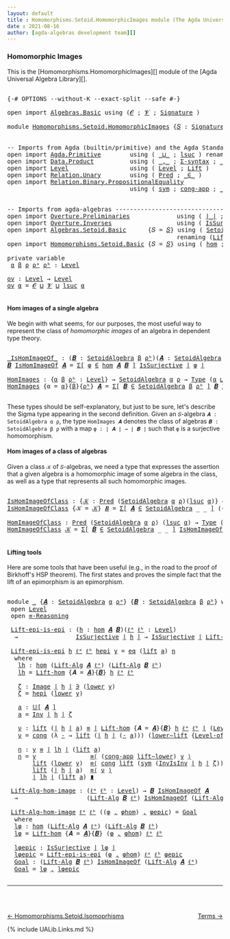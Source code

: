 ```yaml
---
layout: default
title : Homomorphisms.Setoid.HomomorphicImages module (The Agda Universal Algebra Library)
date : 2021-08-16
author: [agda-algebras development team][]
---
```


### Homomorphic Images

This is the [Homomorphisms.HomomorphicImages][] module of the [Agda Universal Algebra Library][].

<pre class="Agda">

<a id="315" class="Symbol">{-#</a> <a id="319" class="Keyword">OPTIONS</a> <a id="327" class="Pragma">--without-K</a> <a id="339" class="Pragma">--exact-split</a> <a id="353" class="Pragma">--safe</a> <a id="360" class="Symbol">#-}</a>

<a id="365" class="Keyword">open</a> <a id="370" class="Keyword">import</a> <a id="377" href="Algebras.Basic.html" class="Module">Algebras.Basic</a> <a id="392" class="Keyword">using</a> <a id="398" class="Symbol">(</a><a id="399" href="Algebras.Basic.html#1210" class="Generalizable">𝓞</a> <a id="401" class="Symbol">;</a> <a id="403" href="Algebras.Basic.html#1212" class="Generalizable">𝓥</a> <a id="405" class="Symbol">;</a> <a id="407" href="Algebras.Basic.html#3576" class="Function">Signature</a> <a id="417" class="Symbol">)</a>

<a id="420" class="Keyword">module</a> <a id="427" href="Homomorphisms.Setoid.HomomorphicImages.html" class="Module">Homomorphisms.Setoid.HomomorphicImages</a> <a id="466" class="Symbol">{</a><a id="467" href="Homomorphisms.Setoid.HomomorphicImages.html#467" class="Bound">𝑆</a> <a id="469" class="Symbol">:</a> <a id="471" href="Algebras.Basic.html#3576" class="Function">Signature</a> <a id="481" href="Algebras.Basic.html#1210" class="Generalizable">𝓞</a> <a id="483" href="Algebras.Basic.html#1212" class="Generalizable">𝓥</a><a id="484" class="Symbol">}</a> <a id="486" class="Keyword">where</a>


<a id="494" class="Comment">-- Imports from Agda (builtin/primitive) and the Agda Standard Library ---------------------</a>
<a id="587" class="Keyword">open</a> <a id="592" class="Keyword">import</a> <a id="599" href="Agda.Primitive.html" class="Module">Agda.Primitive</a>        <a id="621" class="Keyword">using</a> <a id="627" class="Symbol">(</a> <a id="629" href="Agda.Primitive.html#810" class="Primitive Operator">_⊔_</a> <a id="633" class="Symbol">;</a> <a id="635" href="Agda.Primitive.html#780" class="Primitive">lsuc</a> <a id="640" class="Symbol">)</a> <a id="642" class="Keyword">renaming</a> <a id="651" class="Symbol">(</a> <a id="653" href="Agda.Primitive.html#326" class="Primitive">Set</a> <a id="657" class="Symbol">to</a> <a id="660" class="Primitive">Type</a> <a id="665" class="Symbol">)</a>
<a id="667" class="Keyword">open</a> <a id="672" class="Keyword">import</a> <a id="679" href="Data.Product.html" class="Module">Data.Product</a>          <a id="701" class="Keyword">using</a> <a id="707" class="Symbol">(</a> <a id="709" href="Agda.Builtin.Sigma.html#236" class="InductiveConstructor Operator">_,_</a> <a id="713" class="Symbol">;</a> <a id="715" href="Data.Product.html#916" class="Function">Σ-syntax</a> <a id="724" class="Symbol">;</a> <a id="726" href="Data.Product.html#1167" class="Function Operator">_×_</a> <a id="730" class="Symbol">)</a>
<a id="732" class="Keyword">open</a> <a id="737" class="Keyword">import</a> <a id="744" href="Level.html" class="Module">Level</a>                 <a id="766" class="Keyword">using</a> <a id="772" class="Symbol">(</a> <a id="774" href="Agda.Primitive.html#597" class="Postulate">Level</a> <a id="780" class="Symbol">;</a> <a id="782" href="Level.html#400" class="Record">Lift</a> <a id="787" class="Symbol">)</a>
<a id="789" class="Keyword">open</a> <a id="794" class="Keyword">import</a> <a id="801" href="Relation.Unary.html" class="Module">Relation.Unary</a>        <a id="823" class="Keyword">using</a> <a id="829" class="Symbol">(</a> <a id="831" href="Relation.Unary.html#1101" class="Function">Pred</a> <a id="836" class="Symbol">;</a> <a id="838" href="Relation.Unary.html#1523" class="Function Operator">_∈_</a> <a id="842" class="Symbol">)</a>
<a id="844" class="Keyword">open</a> <a id="849" class="Keyword">import</a> <a id="856" href="Relation.Binary.PropositionalEquality.html" class="Module">Relation.Binary.PropositionalEquality</a>
                                  <a id="928" class="Keyword">using</a> <a id="934" class="Symbol">(</a> <a id="936" href="Relation.Binary.PropositionalEquality.Core.html#1684" class="Function">sym</a> <a id="940" class="Symbol">;</a> <a id="942" href="Relation.Binary.PropositionalEquality.Core.html#1461" class="Function">cong-app</a> <a id="951" class="Symbol">;</a> <a id="953" href="Agda.Builtin.Equality.html#151" class="Datatype Operator">_≡_</a> <a id="957" class="Symbol">;</a> <a id="959" class="Keyword">module</a> <a id="966" href="Relation.Binary.PropositionalEquality.Core.html#2708" class="Module">≡-Reasoning</a> <a id="978" class="Symbol">;</a> <a id="980" href="Relation.Binary.PropositionalEquality.Core.html#1130" class="Function">cong</a> <a id="985" class="Symbol">)</a>


<a id="989" class="Comment">-- Imports from agda-algebras --------------------------------------------------------------</a>
<a id="1082" class="Keyword">open</a> <a id="1087" class="Keyword">import</a> <a id="1094" href="Overture.Preliminaries.html" class="Module">Overture.Preliminaries</a>             <a id="1129" class="Keyword">using</a> <a id="1135" class="Symbol">(</a> <a id="1137" href="Overture.Preliminaries.html#4245" class="Function Operator">∣_∣</a> <a id="1141" class="Symbol">;</a> <a id="1143" href="Overture.Preliminaries.html#4283" class="Function Operator">∥_∥</a> <a id="1147" class="Symbol">;</a> <a id="1149" href="Overture.Preliminaries.html#8697" class="Function">lower∼lift</a> <a id="1160" class="Symbol">;</a> <a id="1162" href="Overture.Preliminaries.html#8621" class="Function">lift∼lower</a> <a id="1173" class="Symbol">)</a>
<a id="1175" class="Keyword">open</a> <a id="1180" class="Keyword">import</a> <a id="1187" href="Overture.Inverses.html" class="Module">Overture.Inverses</a>                  <a id="1222" class="Keyword">using</a> <a id="1228" class="Symbol">(</a> <a id="1230" href="Overture.Inverses.html#3227" class="Function">IsSurjective</a> <a id="1243" class="Symbol">;</a> <a id="1245" href="Overture.Inverses.html#1171" class="Datatype Operator">Image_∋_</a> <a id="1254" class="Symbol">;</a> <a id="1256" href="Overture.Inverses.html#1771" class="Function">Inv</a> <a id="1260" class="Symbol">;</a> <a id="1262" href="Overture.Inverses.html#1934" class="Function">InvIsInv</a> <a id="1271" class="Symbol">;</a> <a id="1273" href="Overture.Inverses.html#1219" class="InductiveConstructor">eq</a> <a id="1276" class="Symbol">)</a>
<a id="1278" class="Keyword">open</a> <a id="1283" class="Keyword">import</a> <a id="1290" href="Algebras.Setoid.Basic.html" class="Module">Algebras.Setoid.Basic</a>      <a id="1317" class="Symbol">{</a><a id="1318" class="Argument">𝑆</a> <a id="1320" class="Symbol">=</a> <a id="1322" href="Homomorphisms.Setoid.HomomorphicImages.html#467" class="Bound">𝑆</a><a id="1323" class="Symbol">}</a> <a id="1325" class="Keyword">using</a> <a id="1331" class="Symbol">(</a> <a id="1333" href="Algebras.Setoid.Basic.html#3113" class="Record">SetoidAlgebra</a> <a id="1347" class="Symbol">;</a> <a id="1349" href="Algebras.Setoid.Basic.html#3525" class="Function Operator">𝕌[_]</a> <a id="1354" class="Symbol">;</a> <a id="1356" href="Algebras.Setoid.Basic.html#3826" class="Function">Level-of-Carrier</a> <a id="1373" class="Symbol">)</a>
                                               <a id="1422" class="Keyword">renaming</a> <a id="1431" class="Symbol">(</a><a id="1432" href="Algebras.Setoid.Basic.html#4353" class="Function">Lift-SetoidAlg</a> <a id="1447" class="Symbol">to</a> <a id="1450" class="Function">Lift-Alg</a><a id="1458" class="Symbol">)</a>
<a id="1460" class="Keyword">open</a> <a id="1465" class="Keyword">import</a> <a id="1472" href="Homomorphisms.Setoid.Basic.html" class="Module">Homomorphisms.Setoid.Basic</a> <a id="1499" class="Symbol">{</a><a id="1500" class="Argument">𝑆</a> <a id="1502" class="Symbol">=</a> <a id="1504" href="Homomorphisms.Setoid.HomomorphicImages.html#467" class="Bound">𝑆</a><a id="1505" class="Symbol">}</a> <a id="1507" class="Keyword">using</a> <a id="1513" class="Symbol">(</a> <a id="1515" href="Homomorphisms.Setoid.Basic.html#2301" class="Function">hom</a> <a id="1519" class="Symbol">;</a> <a id="1521" href="Homomorphisms.Setoid.Basic.html#3535" class="Function">Lift-hom</a> <a id="1530" class="Symbol">)</a>

<a id="1533" class="Keyword">private</a> <a id="1541" class="Keyword">variable</a>
 <a id="1551" href="Homomorphisms.Setoid.HomomorphicImages.html#1551" class="Generalizable">α</a> <a id="1553" href="Homomorphisms.Setoid.HomomorphicImages.html#1553" class="Generalizable">β</a> <a id="1555" href="Homomorphisms.Setoid.HomomorphicImages.html#1555" class="Generalizable">ρ</a> <a id="1557" href="Homomorphisms.Setoid.HomomorphicImages.html#1557" class="Generalizable">ρᵃ</a> <a id="1560" href="Homomorphisms.Setoid.HomomorphicImages.html#1560" class="Generalizable">ρᵇ</a> <a id="1563" class="Symbol">:</a> <a id="1565" href="Agda.Primitive.html#597" class="Postulate">Level</a>

<a id="ov"></a><a id="1572" href="Homomorphisms.Setoid.HomomorphicImages.html#1572" class="Function">ov</a> <a id="1575" class="Symbol">:</a> <a id="1577" href="Agda.Primitive.html#597" class="Postulate">Level</a> <a id="1583" class="Symbol">→</a> <a id="1585" href="Agda.Primitive.html#597" class="Postulate">Level</a>
<a id="1591" href="Homomorphisms.Setoid.HomomorphicImages.html#1572" class="Function">ov</a> <a id="1594" href="Homomorphisms.Setoid.HomomorphicImages.html#1594" class="Bound">α</a> <a id="1596" class="Symbol">=</a> <a id="1598" href="Homomorphisms.Setoid.HomomorphicImages.html#481" class="Bound">𝓞</a> <a id="1600" href="Agda.Primitive.html#810" class="Primitive Operator">⊔</a> <a id="1602" href="Homomorphisms.Setoid.HomomorphicImages.html#483" class="Bound">𝓥</a> <a id="1604" href="Agda.Primitive.html#810" class="Primitive Operator">⊔</a> <a id="1606" href="Agda.Primitive.html#780" class="Primitive">lsuc</a> <a id="1611" href="Homomorphisms.Setoid.HomomorphicImages.html#1594" class="Bound">α</a>

</pre>


#### Hom images of a single algebra

We begin with what seems, for our purposes, the most useful way to represent the class of *homomorphic images* of an algebra in dependent type theory.

<pre class="Agda">

<a id="_IsHomImageOf_"></a><a id="1830" href="Homomorphisms.Setoid.HomomorphicImages.html#1830" class="Function Operator">_IsHomImageOf_</a> <a id="1845" class="Symbol">:</a> <a id="1847" class="Symbol">(</a><a id="1848" href="Homomorphisms.Setoid.HomomorphicImages.html#1848" class="Bound">𝑩</a> <a id="1850" class="Symbol">:</a> <a id="1852" href="Algebras.Setoid.Basic.html#3113" class="Record">SetoidAlgebra</a> <a id="1866" href="Homomorphisms.Setoid.HomomorphicImages.html#1553" class="Generalizable">β</a> <a id="1868" href="Homomorphisms.Setoid.HomomorphicImages.html#1560" class="Generalizable">ρᵇ</a><a id="1870" class="Symbol">)(</a><a id="1872" href="Homomorphisms.Setoid.HomomorphicImages.html#1872" class="Bound">𝑨</a> <a id="1874" class="Symbol">:</a> <a id="1876" href="Algebras.Setoid.Basic.html#3113" class="Record">SetoidAlgebra</a> <a id="1890" href="Homomorphisms.Setoid.HomomorphicImages.html#1551" class="Generalizable">α</a> <a id="1892" href="Homomorphisms.Setoid.HomomorphicImages.html#1557" class="Generalizable">ρᵃ</a><a id="1894" class="Symbol">)</a> <a id="1896" class="Symbol">→</a> <a id="1898" href="Homomorphisms.Setoid.HomomorphicImages.html#660" class="Primitive">Type</a> <a id="1903" class="Symbol">(</a><a id="1904" href="Homomorphisms.Setoid.HomomorphicImages.html#481" class="Bound">𝓞</a> <a id="1906" href="Agda.Primitive.html#810" class="Primitive Operator">⊔</a> <a id="1908" href="Homomorphisms.Setoid.HomomorphicImages.html#483" class="Bound">𝓥</a> <a id="1910" href="Agda.Primitive.html#810" class="Primitive Operator">⊔</a> <a id="1912" href="Homomorphisms.Setoid.HomomorphicImages.html#1551" class="Generalizable">α</a> <a id="1914" href="Agda.Primitive.html#810" class="Primitive Operator">⊔</a> <a id="1916" href="Homomorphisms.Setoid.HomomorphicImages.html#1553" class="Generalizable">β</a><a id="1917" class="Symbol">)</a>
<a id="1919" href="Homomorphisms.Setoid.HomomorphicImages.html#1919" class="Bound">𝑩</a> <a id="1921" href="Homomorphisms.Setoid.HomomorphicImages.html#1830" class="Function Operator">IsHomImageOf</a> <a id="1934" href="Homomorphisms.Setoid.HomomorphicImages.html#1934" class="Bound">𝑨</a> <a id="1936" class="Symbol">=</a> <a id="1938" href="Data.Product.html#916" class="Function">Σ[</a> <a id="1941" href="Homomorphisms.Setoid.HomomorphicImages.html#1941" class="Bound">φ</a> <a id="1943" href="Data.Product.html#916" class="Function">∈</a> <a id="1945" href="Homomorphisms.Setoid.Basic.html#2301" class="Function">hom</a> <a id="1949" href="Homomorphisms.Setoid.HomomorphicImages.html#1934" class="Bound">𝑨</a> <a id="1951" href="Homomorphisms.Setoid.HomomorphicImages.html#1919" class="Bound">𝑩</a> <a id="1953" href="Data.Product.html#916" class="Function">]</a> <a id="1955" href="Overture.Inverses.html#3227" class="Function">IsSurjective</a> <a id="1968" href="Overture.Preliminaries.html#4245" class="Function Operator">∣</a> <a id="1970" href="Homomorphisms.Setoid.HomomorphicImages.html#1941" class="Bound">φ</a> <a id="1972" href="Overture.Preliminaries.html#4245" class="Function Operator">∣</a>

<a id="HomImages"></a><a id="1975" href="Homomorphisms.Setoid.HomomorphicImages.html#1975" class="Function">HomImages</a> <a id="1985" class="Symbol">:</a> <a id="1987" class="Symbol">{</a><a id="1988" href="Homomorphisms.Setoid.HomomorphicImages.html#1988" class="Bound">α</a> <a id="1990" href="Homomorphisms.Setoid.HomomorphicImages.html#1990" class="Bound">β</a> <a id="1992" href="Homomorphisms.Setoid.HomomorphicImages.html#1992" class="Bound">ρᵇ</a> <a id="1995" class="Symbol">:</a> <a id="1997" href="Agda.Primitive.html#597" class="Postulate">Level</a><a id="2002" class="Symbol">}</a> <a id="2004" class="Symbol">→</a> <a id="2006" href="Algebras.Setoid.Basic.html#3113" class="Record">SetoidAlgebra</a> <a id="2020" href="Homomorphisms.Setoid.HomomorphicImages.html#1988" class="Bound">α</a> <a id="2022" href="Homomorphisms.Setoid.HomomorphicImages.html#1555" class="Generalizable">ρ</a> <a id="2024" class="Symbol">→</a> <a id="2026" href="Homomorphisms.Setoid.HomomorphicImages.html#660" class="Primitive">Type</a> <a id="2031" class="Symbol">(</a><a id="2032" href="Homomorphisms.Setoid.HomomorphicImages.html#1988" class="Bound">α</a> <a id="2034" href="Agda.Primitive.html#810" class="Primitive Operator">⊔</a> <a id="2036" href="Homomorphisms.Setoid.HomomorphicImages.html#1572" class="Function">ov</a> <a id="2039" class="Symbol">(</a><a id="2040" href="Homomorphisms.Setoid.HomomorphicImages.html#1990" class="Bound">β</a> <a id="2042" href="Agda.Primitive.html#810" class="Primitive Operator">⊔</a> <a id="2044" href="Homomorphisms.Setoid.HomomorphicImages.html#1992" class="Bound">ρᵇ</a><a id="2046" class="Symbol">))</a>
<a id="2049" href="Homomorphisms.Setoid.HomomorphicImages.html#1975" class="Function">HomImages</a> <a id="2059" class="Symbol">{</a><a id="2060" class="Argument">α</a> <a id="2062" class="Symbol">=</a> <a id="2064" href="Homomorphisms.Setoid.HomomorphicImages.html#2064" class="Bound">α</a><a id="2065" class="Symbol">}{</a><a id="2067" href="Homomorphisms.Setoid.HomomorphicImages.html#2067" class="Bound">β</a><a id="2068" class="Symbol">}{</a><a id="2070" href="Homomorphisms.Setoid.HomomorphicImages.html#2070" class="Bound">ρᵇ</a><a id="2072" class="Symbol">}</a> <a id="2074" href="Homomorphisms.Setoid.HomomorphicImages.html#2074" class="Bound">𝑨</a> <a id="2076" class="Symbol">=</a> <a id="2078" href="Data.Product.html#916" class="Function">Σ[</a> <a id="2081" href="Homomorphisms.Setoid.HomomorphicImages.html#2081" class="Bound">𝑩</a> <a id="2083" href="Data.Product.html#916" class="Function">∈</a> <a id="2085" href="Algebras.Setoid.Basic.html#3113" class="Record">SetoidAlgebra</a> <a id="2099" href="Homomorphisms.Setoid.HomomorphicImages.html#2067" class="Bound">β</a> <a id="2101" href="Homomorphisms.Setoid.HomomorphicImages.html#2070" class="Bound">ρᵇ</a> <a id="2104" href="Data.Product.html#916" class="Function">]</a> <a id="2106" href="Homomorphisms.Setoid.HomomorphicImages.html#2081" class="Bound">𝑩</a> <a id="2108" href="Homomorphisms.Setoid.HomomorphicImages.html#1830" class="Function Operator">IsHomImageOf</a> <a id="2121" href="Homomorphisms.Setoid.HomomorphicImages.html#2074" class="Bound">𝑨</a>

</pre>

These types should be self-explanatory, but just to be sure, let's describe the Sigma type appearing in the second definition. Given an `𝑆`-algebra `𝑨 : SetoidAlgebra α ρ`, the type `HomImages 𝑨` denotes the class of algebras `𝑩 : SetoidAlgebra β ρ` with a map `φ : ∣ 𝑨 ∣ → ∣ 𝑩 ∣` such that `φ` is a surjective homomorphism.



#### Hom images of a class of algebras

Given a class `𝒦` of `𝑆`-algebras, we need a type that expresses the assertion that a given algebra is a homomorphic image of some algebra in the class, as well as a type that represents all such homomorphic images.

<pre class="Agda">

<a id="IsHomImageOfClass"></a><a id="2735" href="Homomorphisms.Setoid.HomomorphicImages.html#2735" class="Function">IsHomImageOfClass</a> <a id="2753" class="Symbol">:</a> <a id="2755" class="Symbol">{</a><a id="2756" href="Homomorphisms.Setoid.HomomorphicImages.html#2756" class="Bound">𝒦</a> <a id="2758" class="Symbol">:</a> <a id="2760" href="Relation.Unary.html#1101" class="Function">Pred</a> <a id="2765" class="Symbol">(</a><a id="2766" href="Algebras.Setoid.Basic.html#3113" class="Record">SetoidAlgebra</a> <a id="2780" href="Homomorphisms.Setoid.HomomorphicImages.html#1551" class="Generalizable">α</a> <a id="2782" href="Homomorphisms.Setoid.HomomorphicImages.html#1555" class="Generalizable">ρ</a><a id="2783" class="Symbol">)(</a><a id="2785" href="Agda.Primitive.html#780" class="Primitive">lsuc</a> <a id="2790" href="Homomorphisms.Setoid.HomomorphicImages.html#1551" class="Generalizable">α</a><a id="2791" class="Symbol">)}</a> <a id="2794" class="Symbol">→</a> <a id="2796" href="Algebras.Setoid.Basic.html#3113" class="Record">SetoidAlgebra</a> <a id="2810" href="Homomorphisms.Setoid.HomomorphicImages.html#1551" class="Generalizable">α</a> <a id="2812" href="Homomorphisms.Setoid.HomomorphicImages.html#1555" class="Generalizable">ρ</a> <a id="2814" class="Symbol">→</a> <a id="2816" href="Homomorphisms.Setoid.HomomorphicImages.html#660" class="Primitive">Type</a> <a id="2821" class="Symbol">(</a><a id="2822" href="Homomorphisms.Setoid.HomomorphicImages.html#1572" class="Function">ov</a> <a id="2825" class="Symbol">(</a><a id="2826" href="Homomorphisms.Setoid.HomomorphicImages.html#1551" class="Generalizable">α</a> <a id="2828" href="Agda.Primitive.html#810" class="Primitive Operator">⊔</a> <a id="2830" href="Homomorphisms.Setoid.HomomorphicImages.html#1555" class="Generalizable">ρ</a><a id="2831" class="Symbol">))</a>
<a id="2834" href="Homomorphisms.Setoid.HomomorphicImages.html#2735" class="Function">IsHomImageOfClass</a> <a id="2852" class="Symbol">{</a><a id="2853" class="Argument">𝒦</a> <a id="2855" class="Symbol">=</a> <a id="2857" href="Homomorphisms.Setoid.HomomorphicImages.html#2857" class="Bound">𝒦</a><a id="2858" class="Symbol">}</a> <a id="2860" href="Homomorphisms.Setoid.HomomorphicImages.html#2860" class="Bound">𝑩</a> <a id="2862" class="Symbol">=</a> <a id="2864" href="Data.Product.html#916" class="Function">Σ[</a> <a id="2867" href="Homomorphisms.Setoid.HomomorphicImages.html#2867" class="Bound">𝑨</a> <a id="2869" href="Data.Product.html#916" class="Function">∈</a> <a id="2871" href="Algebras.Setoid.Basic.html#3113" class="Record">SetoidAlgebra</a> <a id="2885" class="Symbol">_</a> <a id="2887" class="Symbol">_</a> <a id="2889" href="Data.Product.html#916" class="Function">]</a> <a id="2891" class="Symbol">((</a><a id="2893" href="Homomorphisms.Setoid.HomomorphicImages.html#2867" class="Bound">𝑨</a> <a id="2895" href="Relation.Unary.html#1523" class="Function Operator">∈</a> <a id="2897" href="Homomorphisms.Setoid.HomomorphicImages.html#2857" class="Bound">𝒦</a><a id="2898" class="Symbol">)</a> <a id="2900" href="Data.Product.html#1167" class="Function Operator">×</a> <a id="2902" class="Symbol">(</a><a id="2903" href="Homomorphisms.Setoid.HomomorphicImages.html#2860" class="Bound">𝑩</a> <a id="2905" href="Homomorphisms.Setoid.HomomorphicImages.html#1830" class="Function Operator">IsHomImageOf</a> <a id="2918" href="Homomorphisms.Setoid.HomomorphicImages.html#2867" class="Bound">𝑨</a><a id="2919" class="Symbol">))</a>

<a id="HomImageOfClass"></a><a id="2923" href="Homomorphisms.Setoid.HomomorphicImages.html#2923" class="Function">HomImageOfClass</a> <a id="2939" class="Symbol">:</a> <a id="2941" href="Relation.Unary.html#1101" class="Function">Pred</a> <a id="2946" class="Symbol">(</a><a id="2947" href="Algebras.Setoid.Basic.html#3113" class="Record">SetoidAlgebra</a> <a id="2961" href="Homomorphisms.Setoid.HomomorphicImages.html#1551" class="Generalizable">α</a> <a id="2963" href="Homomorphisms.Setoid.HomomorphicImages.html#1555" class="Generalizable">ρ</a><a id="2964" class="Symbol">)</a> <a id="2966" class="Symbol">(</a><a id="2967" href="Agda.Primitive.html#780" class="Primitive">lsuc</a> <a id="2972" href="Homomorphisms.Setoid.HomomorphicImages.html#1551" class="Generalizable">α</a><a id="2973" class="Symbol">)</a> <a id="2975" class="Symbol">→</a> <a id="2977" href="Homomorphisms.Setoid.HomomorphicImages.html#660" class="Primitive">Type</a> <a id="2982" class="Symbol">(</a><a id="2983" href="Homomorphisms.Setoid.HomomorphicImages.html#1572" class="Function">ov</a> <a id="2986" class="Symbol">(</a><a id="2987" href="Homomorphisms.Setoid.HomomorphicImages.html#1551" class="Generalizable">α</a> <a id="2989" href="Agda.Primitive.html#810" class="Primitive Operator">⊔</a> <a id="2991" href="Homomorphisms.Setoid.HomomorphicImages.html#1555" class="Generalizable">ρ</a><a id="2992" class="Symbol">))</a>
<a id="2995" href="Homomorphisms.Setoid.HomomorphicImages.html#2923" class="Function">HomImageOfClass</a> <a id="3011" href="Homomorphisms.Setoid.HomomorphicImages.html#3011" class="Bound">𝒦</a> <a id="3013" class="Symbol">=</a> <a id="3015" href="Data.Product.html#916" class="Function">Σ[</a> <a id="3018" href="Homomorphisms.Setoid.HomomorphicImages.html#3018" class="Bound">𝑩</a> <a id="3020" href="Data.Product.html#916" class="Function">∈</a> <a id="3022" href="Algebras.Setoid.Basic.html#3113" class="Record">SetoidAlgebra</a> <a id="3036" class="Symbol">_</a> <a id="3038" class="Symbol">_</a> <a id="3040" href="Data.Product.html#916" class="Function">]</a> <a id="3042" href="Homomorphisms.Setoid.HomomorphicImages.html#2735" class="Function">IsHomImageOfClass</a> <a id="3060" class="Symbol">{</a><a id="3061" class="Argument">𝒦</a> <a id="3063" class="Symbol">=</a> <a id="3065" href="Homomorphisms.Setoid.HomomorphicImages.html#3011" class="Bound">𝒦</a><a id="3066" class="Symbol">}</a> <a id="3068" href="Homomorphisms.Setoid.HomomorphicImages.html#3018" class="Bound">𝑩</a>

</pre>



#### <a id="lifting-tools">Lifting tools</a>

Here are some tools that have been useful (e.g., in the road to the proof of Birkhoff's HSP theorem). The first states and proves the simple fact that the lift of an epimorphism is an epimorphism.

<pre class="Agda">

<a id="3343" class="Keyword">module</a> <a id="3350" href="Homomorphisms.Setoid.HomomorphicImages.html#3350" class="Module">_</a> <a id="3352" class="Symbol">{</a><a id="3353" href="Homomorphisms.Setoid.HomomorphicImages.html#3353" class="Bound">𝑨</a> <a id="3355" class="Symbol">:</a> <a id="3357" href="Algebras.Setoid.Basic.html#3113" class="Record">SetoidAlgebra</a> <a id="3371" href="Homomorphisms.Setoid.HomomorphicImages.html#1551" class="Generalizable">α</a> <a id="3373" href="Homomorphisms.Setoid.HomomorphicImages.html#1557" class="Generalizable">ρᵃ</a><a id="3375" class="Symbol">}</a> <a id="3377" class="Symbol">{</a><a id="3378" href="Homomorphisms.Setoid.HomomorphicImages.html#3378" class="Bound">𝑩</a> <a id="3380" class="Symbol">:</a> <a id="3382" href="Algebras.Setoid.Basic.html#3113" class="Record">SetoidAlgebra</a> <a id="3396" href="Homomorphisms.Setoid.HomomorphicImages.html#1553" class="Generalizable">β</a> <a id="3398" href="Homomorphisms.Setoid.HomomorphicImages.html#1560" class="Generalizable">ρᵇ</a><a id="3400" class="Symbol">}</a> <a id="3402" class="Keyword">where</a>
 <a id="3409" class="Keyword">open</a> <a id="3414" href="Level.html" class="Module">Level</a>
 <a id="3421" class="Keyword">open</a> <a id="3426" href="Relation.Binary.PropositionalEquality.Core.html#2708" class="Module">≡-Reasoning</a>

 <a id="3440" href="Homomorphisms.Setoid.HomomorphicImages.html#3440" class="Function">Lift-epi-is-epi</a> <a id="3456" class="Symbol">:</a> <a id="3458" class="Symbol">(</a><a id="3459" href="Homomorphisms.Setoid.HomomorphicImages.html#3459" class="Bound">h</a> <a id="3461" class="Symbol">:</a> <a id="3463" href="Homomorphisms.Setoid.Basic.html#2301" class="Function">hom</a> <a id="3467" href="Homomorphisms.Setoid.HomomorphicImages.html#3353" class="Bound">𝑨</a> <a id="3469" href="Homomorphisms.Setoid.HomomorphicImages.html#3378" class="Bound">𝑩</a><a id="3470" class="Symbol">)(</a><a id="3472" href="Homomorphisms.Setoid.HomomorphicImages.html#3472" class="Bound">ℓᵃ</a> <a id="3475" href="Homomorphisms.Setoid.HomomorphicImages.html#3475" class="Bound">ℓᵇ</a> <a id="3478" class="Symbol">:</a> <a id="3480" href="Agda.Primitive.html#597" class="Postulate">Level</a><a id="3485" class="Symbol">)</a>
  <a id="3489" class="Symbol">→</a>                <a id="3506" href="Overture.Inverses.html#3227" class="Function">IsSurjective</a> <a id="3519" href="Overture.Preliminaries.html#4245" class="Function Operator">∣</a> <a id="3521" href="Homomorphisms.Setoid.HomomorphicImages.html#3459" class="Bound">h</a> <a id="3523" href="Overture.Preliminaries.html#4245" class="Function Operator">∣</a> <a id="3525" class="Symbol">→</a> <a id="3527" href="Overture.Inverses.html#3227" class="Function">IsSurjective</a> <a id="3540" href="Overture.Preliminaries.html#4245" class="Function Operator">∣</a> <a id="3542" href="Homomorphisms.Setoid.Basic.html#3535" class="Function">Lift-hom</a> <a id="3551" class="Symbol">{</a><a id="3552" class="Argument">𝑨</a> <a id="3554" class="Symbol">=</a> <a id="3556" href="Homomorphisms.Setoid.HomomorphicImages.html#3353" class="Bound">𝑨</a><a id="3557" class="Symbol">}{</a><a id="3559" href="Homomorphisms.Setoid.HomomorphicImages.html#3378" class="Bound">𝑩</a><a id="3560" class="Symbol">}</a> <a id="3562" href="Homomorphisms.Setoid.HomomorphicImages.html#3459" class="Bound">h</a> <a id="3564" href="Homomorphisms.Setoid.HomomorphicImages.html#3472" class="Bound">ℓᵃ</a> <a id="3567" href="Homomorphisms.Setoid.HomomorphicImages.html#3475" class="Bound">ℓᵇ</a> <a id="3570" href="Overture.Preliminaries.html#4245" class="Function Operator">∣</a>

 <a id="3574" href="Homomorphisms.Setoid.HomomorphicImages.html#3440" class="Function">Lift-epi-is-epi</a> <a id="3590" href="Homomorphisms.Setoid.HomomorphicImages.html#3590" class="Bound">h</a> <a id="3592" href="Homomorphisms.Setoid.HomomorphicImages.html#3592" class="Bound">ℓᵃ</a> <a id="3595" href="Homomorphisms.Setoid.HomomorphicImages.html#3595" class="Bound">ℓᵇ</a> <a id="3598" href="Homomorphisms.Setoid.HomomorphicImages.html#3598" class="Bound">hepi</a> <a id="3603" href="Homomorphisms.Setoid.HomomorphicImages.html#3603" class="Bound">y</a> <a id="3605" class="Symbol">=</a> <a id="3607" href="Overture.Inverses.html#1219" class="InductiveConstructor">eq</a> <a id="3610" class="Symbol">(</a><a id="3611" href="Level.html#457" class="InductiveConstructor">lift</a> <a id="3616" href="Homomorphisms.Setoid.HomomorphicImages.html#3767" class="Function">a</a><a id="3617" class="Symbol">)</a> <a id="3619" href="Homomorphisms.Setoid.HomomorphicImages.html#3956" class="Function">η</a>
  <a id="3623" class="Keyword">where</a>
   <a id="3632" href="Homomorphisms.Setoid.HomomorphicImages.html#3632" class="Function">lh</a> <a id="3635" class="Symbol">:</a> <a id="3637" href="Homomorphisms.Setoid.Basic.html#2301" class="Function">hom</a> <a id="3641" class="Symbol">(</a><a id="3642" href="Homomorphisms.Setoid.HomomorphicImages.html#1450" class="Function">Lift-Alg</a> <a id="3651" href="Homomorphisms.Setoid.HomomorphicImages.html#3353" class="Bound">𝑨</a> <a id="3653" href="Homomorphisms.Setoid.HomomorphicImages.html#3592" class="Bound">ℓᵃ</a><a id="3655" class="Symbol">)</a> <a id="3657" class="Symbol">(</a><a id="3658" href="Homomorphisms.Setoid.HomomorphicImages.html#1450" class="Function">Lift-Alg</a> <a id="3667" href="Homomorphisms.Setoid.HomomorphicImages.html#3378" class="Bound">𝑩</a> <a id="3669" href="Homomorphisms.Setoid.HomomorphicImages.html#3595" class="Bound">ℓᵇ</a><a id="3671" class="Symbol">)</a>
   <a id="3676" href="Homomorphisms.Setoid.HomomorphicImages.html#3632" class="Function">lh</a> <a id="3679" class="Symbol">=</a> <a id="3681" href="Homomorphisms.Setoid.Basic.html#3535" class="Function">Lift-hom</a> <a id="3690" class="Symbol">{</a><a id="3691" class="Argument">𝑨</a> <a id="3693" class="Symbol">=</a> <a id="3695" href="Homomorphisms.Setoid.HomomorphicImages.html#3353" class="Bound">𝑨</a><a id="3696" class="Symbol">}{</a><a id="3698" href="Homomorphisms.Setoid.HomomorphicImages.html#3378" class="Bound">𝑩</a><a id="3699" class="Symbol">}</a> <a id="3701" href="Homomorphisms.Setoid.HomomorphicImages.html#3590" class="Bound">h</a> <a id="3703" href="Homomorphisms.Setoid.HomomorphicImages.html#3592" class="Bound">ℓᵃ</a> <a id="3706" href="Homomorphisms.Setoid.HomomorphicImages.html#3595" class="Bound">ℓᵇ</a>

   <a id="3713" href="Homomorphisms.Setoid.HomomorphicImages.html#3713" class="Function">ζ</a> <a id="3715" class="Symbol">:</a> <a id="3717" href="Overture.Inverses.html#1171" class="Datatype Operator">Image</a> <a id="3723" href="Overture.Preliminaries.html#4245" class="Function Operator">∣</a> <a id="3725" href="Homomorphisms.Setoid.HomomorphicImages.html#3590" class="Bound">h</a> <a id="3727" href="Overture.Preliminaries.html#4245" class="Function Operator">∣</a> <a id="3729" href="Overture.Inverses.html#1171" class="Datatype Operator">∋</a> <a id="3731" class="Symbol">(</a><a id="3732" href="Level.html#470" class="Field">lower</a> <a id="3738" href="Homomorphisms.Setoid.HomomorphicImages.html#3603" class="Bound">y</a><a id="3739" class="Symbol">)</a>
   <a id="3744" href="Homomorphisms.Setoid.HomomorphicImages.html#3713" class="Function">ζ</a> <a id="3746" class="Symbol">=</a> <a id="3748" href="Homomorphisms.Setoid.HomomorphicImages.html#3598" class="Bound">hepi</a> <a id="3753" class="Symbol">(</a><a id="3754" href="Level.html#470" class="Field">lower</a> <a id="3760" href="Homomorphisms.Setoid.HomomorphicImages.html#3603" class="Bound">y</a><a id="3761" class="Symbol">)</a>

   <a id="3767" href="Homomorphisms.Setoid.HomomorphicImages.html#3767" class="Function">a</a> <a id="3769" class="Symbol">:</a> <a id="3771" href="Algebras.Setoid.Basic.html#3525" class="Function Operator">𝕌[</a> <a id="3774" href="Homomorphisms.Setoid.HomomorphicImages.html#3353" class="Bound">𝑨</a> <a id="3776" href="Algebras.Setoid.Basic.html#3525" class="Function Operator">]</a>
   <a id="3781" href="Homomorphisms.Setoid.HomomorphicImages.html#3767" class="Function">a</a> <a id="3783" class="Symbol">=</a> <a id="3785" href="Overture.Inverses.html#1771" class="Function">Inv</a> <a id="3789" href="Overture.Preliminaries.html#4245" class="Function Operator">∣</a> <a id="3791" href="Homomorphisms.Setoid.HomomorphicImages.html#3590" class="Bound">h</a> <a id="3793" href="Overture.Preliminaries.html#4245" class="Function Operator">∣</a> <a id="3795" href="Homomorphisms.Setoid.HomomorphicImages.html#3713" class="Function">ζ</a>

   <a id="3801" href="Homomorphisms.Setoid.HomomorphicImages.html#3801" class="Function">ν</a> <a id="3803" class="Symbol">:</a> <a id="3805" href="Level.html#457" class="InductiveConstructor">lift</a> <a id="3810" class="Symbol">(</a><a id="3811" href="Overture.Preliminaries.html#4245" class="Function Operator">∣</a> <a id="3813" href="Homomorphisms.Setoid.HomomorphicImages.html#3590" class="Bound">h</a> <a id="3815" href="Overture.Preliminaries.html#4245" class="Function Operator">∣</a> <a id="3817" href="Homomorphisms.Setoid.HomomorphicImages.html#3767" class="Function">a</a><a id="3818" class="Symbol">)</a> <a id="3820" href="Agda.Builtin.Equality.html#151" class="Datatype Operator">≡</a> <a id="3822" href="Overture.Preliminaries.html#4245" class="Function Operator">∣</a> <a id="3824" href="Homomorphisms.Setoid.Basic.html#3535" class="Function">Lift-hom</a> <a id="3833" class="Symbol">{</a><a id="3834" class="Argument">𝑨</a> <a id="3836" class="Symbol">=</a> <a id="3838" href="Homomorphisms.Setoid.HomomorphicImages.html#3353" class="Bound">𝑨</a><a id="3839" class="Symbol">}{</a><a id="3841" href="Homomorphisms.Setoid.HomomorphicImages.html#3378" class="Bound">𝑩</a><a id="3842" class="Symbol">}</a> <a id="3844" href="Homomorphisms.Setoid.HomomorphicImages.html#3590" class="Bound">h</a> <a id="3846" href="Homomorphisms.Setoid.HomomorphicImages.html#3592" class="Bound">ℓᵃ</a> <a id="3849" href="Homomorphisms.Setoid.HomomorphicImages.html#3595" class="Bound">ℓᵇ</a> <a id="3852" href="Overture.Preliminaries.html#4245" class="Function Operator">∣</a> <a id="3854" class="Symbol">(</a><a id="3855" href="Level.html#457" class="InductiveConstructor">Level.lift</a> <a id="3866" href="Homomorphisms.Setoid.HomomorphicImages.html#3767" class="Function">a</a><a id="3867" class="Symbol">)</a>
   <a id="3872" href="Homomorphisms.Setoid.HomomorphicImages.html#3801" class="Function">ν</a> <a id="3874" class="Symbol">=</a> <a id="3876" href="Relation.Binary.PropositionalEquality.Core.html#1130" class="Function">cong</a> <a id="3881" class="Symbol">(λ</a> <a id="3884" href="Homomorphisms.Setoid.HomomorphicImages.html#3884" class="Bound">-</a> <a id="3886" class="Symbol">→</a> <a id="3888" href="Level.html#457" class="InductiveConstructor">lift</a> <a id="3893" class="Symbol">(</a><a id="3894" href="Overture.Preliminaries.html#4245" class="Function Operator">∣</a> <a id="3896" href="Homomorphisms.Setoid.HomomorphicImages.html#3590" class="Bound">h</a> <a id="3898" href="Overture.Preliminaries.html#4245" class="Function Operator">∣</a> <a id="3900" class="Symbol">(</a><a id="3901" href="Homomorphisms.Setoid.HomomorphicImages.html#3884" class="Bound">-</a> <a id="3903" href="Homomorphisms.Setoid.HomomorphicImages.html#3767" class="Function">a</a><a id="3904" class="Symbol">)))</a> <a id="3908" class="Symbol">(</a><a id="3909" href="Overture.Preliminaries.html#8697" class="Function">lower∼lift</a> <a id="3920" class="Symbol">{</a><a id="3921" href="Algebras.Setoid.Basic.html#3826" class="Function">Level-of-Carrier</a><a id="3937" class="Symbol">{</a><a id="3938" class="Argument">𝑆</a> <a id="3940" class="Symbol">=</a> <a id="3942" href="Homomorphisms.Setoid.HomomorphicImages.html#467" class="Bound">𝑆</a><a id="3943" class="Symbol">}</a> <a id="3945" href="Homomorphisms.Setoid.HomomorphicImages.html#3353" class="Bound">𝑨</a><a id="3946" class="Symbol">}{</a><a id="3948" href="Homomorphisms.Setoid.HomomorphicImages.html#3396" class="Bound">β</a><a id="3949" class="Symbol">})</a>

   <a id="3956" href="Homomorphisms.Setoid.HomomorphicImages.html#3956" class="Function">η</a> <a id="3958" class="Symbol">:</a> <a id="3960" href="Homomorphisms.Setoid.HomomorphicImages.html#3603" class="Bound">y</a> <a id="3962" href="Agda.Builtin.Equality.html#151" class="Datatype Operator">≡</a> <a id="3964" href="Overture.Preliminaries.html#4245" class="Function Operator">∣</a> <a id="3966" href="Homomorphisms.Setoid.HomomorphicImages.html#3632" class="Function">lh</a> <a id="3969" href="Overture.Preliminaries.html#4245" class="Function Operator">∣</a> <a id="3971" class="Symbol">(</a><a id="3972" href="Level.html#457" class="InductiveConstructor">lift</a> <a id="3977" href="Homomorphisms.Setoid.HomomorphicImages.html#3767" class="Function">a</a><a id="3978" class="Symbol">)</a>
   <a id="3983" href="Homomorphisms.Setoid.HomomorphicImages.html#3956" class="Function">η</a> <a id="3985" class="Symbol">=</a> <a id="3987" href="Homomorphisms.Setoid.HomomorphicImages.html#3603" class="Bound">y</a>               <a id="4003" href="Relation.Binary.PropositionalEquality.Core.html#2923" class="Function">≡⟨</a> <a id="4006" class="Symbol">(</a><a id="4007" href="Relation.Binary.PropositionalEquality.Core.html#1461" class="Function">cong-app</a> <a id="4016" href="Overture.Preliminaries.html#8621" class="Function">lift∼lower</a><a id="4026" class="Symbol">)</a> <a id="4028" href="Homomorphisms.Setoid.HomomorphicImages.html#3603" class="Bound">y</a> <a id="4030" href="Relation.Binary.PropositionalEquality.Core.html#2923" class="Function">⟩</a>
       <a id="4039" href="Level.html#457" class="InductiveConstructor">lift</a> <a id="4044" class="Symbol">(</a><a id="4045" href="Level.html#470" class="Field">lower</a> <a id="4051" href="Homomorphisms.Setoid.HomomorphicImages.html#3603" class="Bound">y</a><a id="4052" class="Symbol">)</a>  <a id="4055" href="Relation.Binary.PropositionalEquality.Core.html#2923" class="Function">≡⟨</a> <a id="4058" href="Relation.Binary.PropositionalEquality.Core.html#1130" class="Function">cong</a> <a id="4063" href="Level.html#457" class="InductiveConstructor">lift</a> <a id="4068" class="Symbol">(</a><a id="4069" href="Relation.Binary.PropositionalEquality.Core.html#1684" class="Function">sym</a> <a id="4073" class="Symbol">(</a><a id="4074" href="Overture.Inverses.html#1934" class="Function">InvIsInv</a> <a id="4083" href="Overture.Preliminaries.html#4245" class="Function Operator">∣</a> <a id="4085" href="Homomorphisms.Setoid.HomomorphicImages.html#3590" class="Bound">h</a> <a id="4087" href="Overture.Preliminaries.html#4245" class="Function Operator">∣</a> <a id="4089" href="Homomorphisms.Setoid.HomomorphicImages.html#3713" class="Function">ζ</a><a id="4090" class="Symbol">))</a> <a id="4093" href="Relation.Binary.PropositionalEquality.Core.html#2923" class="Function">⟩</a>
       <a id="4102" href="Level.html#457" class="InductiveConstructor">lift</a> <a id="4107" class="Symbol">(</a><a id="4108" href="Overture.Preliminaries.html#4245" class="Function Operator">∣</a> <a id="4110" href="Homomorphisms.Setoid.HomomorphicImages.html#3590" class="Bound">h</a> <a id="4112" href="Overture.Preliminaries.html#4245" class="Function Operator">∣</a> <a id="4114" href="Homomorphisms.Setoid.HomomorphicImages.html#3767" class="Function">a</a><a id="4115" class="Symbol">)</a>  <a id="4118" href="Relation.Binary.PropositionalEquality.Core.html#2923" class="Function">≡⟨</a> <a id="4121" href="Homomorphisms.Setoid.HomomorphicImages.html#3801" class="Function">ν</a> <a id="4123" href="Relation.Binary.PropositionalEquality.Core.html#2923" class="Function">⟩</a>
       <a id="4132" href="Overture.Preliminaries.html#4245" class="Function Operator">∣</a> <a id="4134" href="Homomorphisms.Setoid.HomomorphicImages.html#3632" class="Function">lh</a> <a id="4137" href="Overture.Preliminaries.html#4245" class="Function Operator">∣</a> <a id="4139" class="Symbol">(</a><a id="4140" href="Level.html#457" class="InductiveConstructor">lift</a> <a id="4145" href="Homomorphisms.Setoid.HomomorphicImages.html#3767" class="Function">a</a><a id="4146" class="Symbol">)</a> <a id="4148" href="Relation.Binary.PropositionalEquality.Core.html#3105" class="Function Operator">∎</a>

 <a id="4152" href="Homomorphisms.Setoid.HomomorphicImages.html#4152" class="Function">Lift-Alg-hom-image</a> <a id="4171" class="Symbol">:</a> <a id="4173" class="Symbol">(</a><a id="4174" href="Homomorphisms.Setoid.HomomorphicImages.html#4174" class="Bound">ℓᵃ</a> <a id="4177" href="Homomorphisms.Setoid.HomomorphicImages.html#4177" class="Bound">ℓᵇ</a> <a id="4180" class="Symbol">:</a> <a id="4182" href="Agda.Primitive.html#597" class="Postulate">Level</a><a id="4187" class="Symbol">)</a> <a id="4189" class="Symbol">→</a> <a id="4191" href="Homomorphisms.Setoid.HomomorphicImages.html#3378" class="Bound">𝑩</a> <a id="4193" href="Homomorphisms.Setoid.HomomorphicImages.html#1830" class="Function Operator">IsHomImageOf</a> <a id="4206" href="Homomorphisms.Setoid.HomomorphicImages.html#3353" class="Bound">𝑨</a>
  <a id="4210" class="Symbol">→</a>                   <a id="4230" class="Symbol">(</a><a id="4231" href="Homomorphisms.Setoid.HomomorphicImages.html#1450" class="Function">Lift-Alg</a> <a id="4240" href="Homomorphisms.Setoid.HomomorphicImages.html#3378" class="Bound">𝑩</a> <a id="4242" href="Homomorphisms.Setoid.HomomorphicImages.html#4177" class="Bound">ℓᵇ</a><a id="4244" class="Symbol">)</a> <a id="4246" href="Homomorphisms.Setoid.HomomorphicImages.html#1830" class="Function Operator">IsHomImageOf</a> <a id="4259" class="Symbol">(</a><a id="4260" href="Homomorphisms.Setoid.HomomorphicImages.html#1450" class="Function">Lift-Alg</a> <a id="4269" href="Homomorphisms.Setoid.HomomorphicImages.html#3353" class="Bound">𝑨</a> <a id="4271" href="Homomorphisms.Setoid.HomomorphicImages.html#4174" class="Bound">ℓᵃ</a><a id="4273" class="Symbol">)</a>

 <a id="4277" href="Homomorphisms.Setoid.HomomorphicImages.html#4152" class="Function">Lift-Alg-hom-image</a> <a id="4296" href="Homomorphisms.Setoid.HomomorphicImages.html#4296" class="Bound">ℓᵃ</a> <a id="4299" href="Homomorphisms.Setoid.HomomorphicImages.html#4299" class="Bound">ℓᵇ</a> <a id="4302" class="Symbol">((</a><a id="4304" href="Homomorphisms.Setoid.HomomorphicImages.html#4304" class="Bound">φ</a> <a id="4306" href="Agda.Builtin.Sigma.html#236" class="InductiveConstructor Operator">,</a> <a id="4308" href="Homomorphisms.Setoid.HomomorphicImages.html#4308" class="Bound">φhom</a><a id="4312" class="Symbol">)</a> <a id="4314" href="Agda.Builtin.Sigma.html#236" class="InductiveConstructor Operator">,</a> <a id="4316" href="Homomorphisms.Setoid.HomomorphicImages.html#4316" class="Bound">φepic</a><a id="4321" class="Symbol">)</a> <a id="4323" class="Symbol">=</a> <a id="4325" href="Homomorphisms.Setoid.HomomorphicImages.html#4509" class="Function">Goal</a>
  <a id="4332" class="Keyword">where</a>
  <a id="4340" href="Homomorphisms.Setoid.HomomorphicImages.html#4340" class="Function">lφ</a> <a id="4343" class="Symbol">:</a> <a id="4345" href="Homomorphisms.Setoid.Basic.html#2301" class="Function">hom</a> <a id="4349" class="Symbol">(</a><a id="4350" href="Homomorphisms.Setoid.HomomorphicImages.html#1450" class="Function">Lift-Alg</a> <a id="4359" href="Homomorphisms.Setoid.HomomorphicImages.html#3353" class="Bound">𝑨</a> <a id="4361" href="Homomorphisms.Setoid.HomomorphicImages.html#4296" class="Bound">ℓᵃ</a><a id="4363" class="Symbol">)</a> <a id="4365" class="Symbol">(</a><a id="4366" href="Homomorphisms.Setoid.HomomorphicImages.html#1450" class="Function">Lift-Alg</a> <a id="4375" href="Homomorphisms.Setoid.HomomorphicImages.html#3378" class="Bound">𝑩</a> <a id="4377" href="Homomorphisms.Setoid.HomomorphicImages.html#4299" class="Bound">ℓᵇ</a><a id="4379" class="Symbol">)</a>
  <a id="4383" href="Homomorphisms.Setoid.HomomorphicImages.html#4340" class="Function">lφ</a> <a id="4386" class="Symbol">=</a> <a id="4388" href="Homomorphisms.Setoid.Basic.html#3535" class="Function">Lift-hom</a> <a id="4397" class="Symbol">{</a><a id="4398" class="Argument">𝑨</a> <a id="4400" class="Symbol">=</a> <a id="4402" href="Homomorphisms.Setoid.HomomorphicImages.html#3353" class="Bound">𝑨</a><a id="4403" class="Symbol">}{</a><a id="4405" href="Homomorphisms.Setoid.HomomorphicImages.html#3378" class="Bound">𝑩</a><a id="4406" class="Symbol">}</a> <a id="4408" class="Symbol">(</a><a id="4409" href="Homomorphisms.Setoid.HomomorphicImages.html#4304" class="Bound">φ</a> <a id="4411" href="Agda.Builtin.Sigma.html#236" class="InductiveConstructor Operator">,</a> <a id="4413" href="Homomorphisms.Setoid.HomomorphicImages.html#4308" class="Bound">φhom</a><a id="4417" class="Symbol">)</a> <a id="4419" href="Homomorphisms.Setoid.HomomorphicImages.html#4296" class="Bound">ℓᵃ</a> <a id="4422" href="Homomorphisms.Setoid.HomomorphicImages.html#4299" class="Bound">ℓᵇ</a>

  <a id="4428" href="Homomorphisms.Setoid.HomomorphicImages.html#4428" class="Function">lφepic</a> <a id="4435" class="Symbol">:</a> <a id="4437" href="Overture.Inverses.html#3227" class="Function">IsSurjective</a> <a id="4450" href="Overture.Preliminaries.html#4245" class="Function Operator">∣</a> <a id="4452" href="Homomorphisms.Setoid.HomomorphicImages.html#4340" class="Function">lφ</a> <a id="4455" href="Overture.Preliminaries.html#4245" class="Function Operator">∣</a>
  <a id="4459" href="Homomorphisms.Setoid.HomomorphicImages.html#4428" class="Function">lφepic</a> <a id="4466" class="Symbol">=</a> <a id="4468" href="Homomorphisms.Setoid.HomomorphicImages.html#3440" class="Function">Lift-epi-is-epi</a> <a id="4484" class="Symbol">(</a><a id="4485" href="Homomorphisms.Setoid.HomomorphicImages.html#4304" class="Bound">φ</a> <a id="4487" href="Agda.Builtin.Sigma.html#236" class="InductiveConstructor Operator">,</a> <a id="4489" href="Homomorphisms.Setoid.HomomorphicImages.html#4308" class="Bound">φhom</a><a id="4493" class="Symbol">)</a> <a id="4495" href="Homomorphisms.Setoid.HomomorphicImages.html#4296" class="Bound">ℓᵃ</a> <a id="4498" href="Homomorphisms.Setoid.HomomorphicImages.html#4299" class="Bound">ℓᵇ</a> <a id="4501" href="Homomorphisms.Setoid.HomomorphicImages.html#4316" class="Bound">φepic</a>
  <a id="4509" href="Homomorphisms.Setoid.HomomorphicImages.html#4509" class="Function">Goal</a> <a id="4514" class="Symbol">:</a> <a id="4516" class="Symbol">(</a><a id="4517" href="Homomorphisms.Setoid.HomomorphicImages.html#1450" class="Function">Lift-Alg</a> <a id="4526" href="Homomorphisms.Setoid.HomomorphicImages.html#3378" class="Bound">𝑩</a> <a id="4528" href="Homomorphisms.Setoid.HomomorphicImages.html#4299" class="Bound">ℓᵇ</a><a id="4530" class="Symbol">)</a> <a id="4532" href="Homomorphisms.Setoid.HomomorphicImages.html#1830" class="Function Operator">IsHomImageOf</a> <a id="4545" class="Symbol">(</a><a id="4546" href="Homomorphisms.Setoid.HomomorphicImages.html#1450" class="Function">Lift-Alg</a> <a id="4555" href="Homomorphisms.Setoid.HomomorphicImages.html#3353" class="Bound">𝑨</a> <a id="4557" href="Homomorphisms.Setoid.HomomorphicImages.html#4296" class="Bound">ℓᵃ</a><a id="4559" class="Symbol">)</a>
  <a id="4563" href="Homomorphisms.Setoid.HomomorphicImages.html#4509" class="Function">Goal</a> <a id="4568" class="Symbol">=</a> <a id="4570" href="Homomorphisms.Setoid.HomomorphicImages.html#4340" class="Function">lφ</a> <a id="4573" href="Agda.Builtin.Sigma.html#236" class="InductiveConstructor Operator">,</a> <a id="4575" href="Homomorphisms.Setoid.HomomorphicImages.html#4428" class="Function">lφepic</a>

</pre>

--------------------------------------

<br>
<br>

[← Homomorphisms.Setoid.Isomoprhisms](Homomorphisms.Setoid.Isomoprhisms.html)
<span style="float:right;">[Terms →](Terms.html)</span>

{% include UALib.Links.md %}

[agda-algebras development team]: https://github.com/ualib/agda-algebras#the-agda-algebras-development-team
